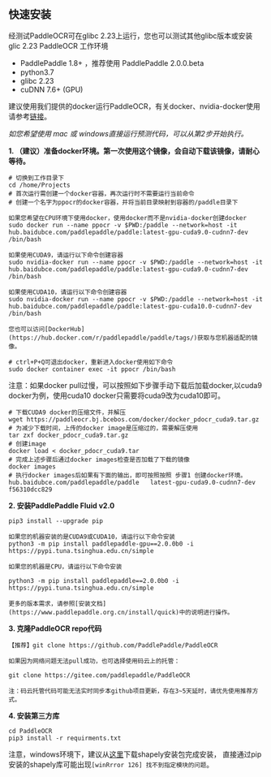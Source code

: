 ## 快速安装

经测试PaddleOCR可在glibc 2.23上运行，您也可以测试其他glibc版本或安装glic 2.23
PaddleOCR 工作环境
- PaddlePaddle 1.8+ ，推荐使用 PaddlePaddle 2.0.0.beta
- python3.7
- glibc 2.23
- cuDNN 7.6+ (GPU)

建议使用我们提供的docker运行PaddleOCR，有关docker、nvidia-docker使用请参考[链接](https://www.runoob.com/docker/docker-tutorial.html/)。

*如您希望使用 mac 或 windows直接运行预测代码，可以从第2步开始执行。*

**1. （建议）准备docker环境。第一次使用这个镜像，会自动下载该镜像，请耐心等待。**
```
# 切换到工作目录下
cd /home/Projects
# 首次运行需创建一个docker容器，再次运行时不需要运行当前命令
# 创建一个名字为ppocr的docker容器，并将当前目录映射到容器的/paddle目录下

如果您希望在CPU环境下使用docker，使用docker而不是nvidia-docker创建docker
sudo docker run --name ppocr -v $PWD:/paddle --network=host -it hub.baidubce.com/paddlepaddle/paddle:latest-gpu-cuda9.0-cudnn7-dev /bin/bash

如果使用CUDA9，请运行以下命令创建容器
sudo nvidia-docker run --name ppocr -v $PWD:/paddle --network=host -it hub.baidubce.com/paddlepaddle/paddle:latest-gpu-cuda9.0-cudnn7-dev /bin/bash

如果使用CUDA10，请运行以下命令创建容器
sudo nvidia-docker run --name ppocr -v $PWD:/paddle --network=host -it hub.baidubce.com/paddlepaddle/paddle:latest-gpu-cuda10.0-cudnn7-dev /bin/bash

您也可以访问[DockerHub](https://hub.docker.com/r/paddlepaddle/paddle/tags/)获取与您机器适配的镜像。

# ctrl+P+Q可退出docker，重新进入docker使用如下命令
sudo docker container exec -it ppocr /bin/bash
```

注意：如果docker pull过慢，可以按照如下步骤手动下载后加载docker,以cuda9 docker为例，使用cuda10 docker只需要将cuda9改为cuda10即可。
```
# 下载CUDA9 docker的压缩文件，并解压
wget https://paddleocr.bj.bcebos.com/docker/docker_pdocr_cuda9.tar.gz
# 为减少下载时间，上传的docker image是压缩过的，需要解压使用
tar zxf docker_pdocr_cuda9.tar.gz
# 创建image
docker load < docker_pdocr_cuda9.tar
# 完成上述步骤后通过docker images检查是否加载了下载的镜像
docker images
# 执行docker images后如果有下面的输出，即可按照按照 步骤1 创建docker环境。
hub.baidubce.com/paddlepaddle/paddle   latest-gpu-cuda9.0-cudnn7-dev    f56310dcc829
```

**2. 安装PaddlePaddle Fluid v2.0**
```
pip3 install --upgrade pip

如果您的机器安装的是CUDA9或CUDA10，请运行以下命令安装
python3 -m pip install paddlepaddle-gpu==2.0.0b0 -i https://pypi.tuna.tsinghua.edu.cn/simple

如果您的机器是CPU，请运行以下命令安装

python3 -m pip install paddlepaddle==2.0.0b0 -i https://pypi.tuna.tsinghua.edu.cn/simple

更多的版本需求，请参照[安装文档](https://www.paddlepaddle.org.cn/install/quick)中的说明进行操作。
```

**3. 克隆PaddleOCR repo代码**
```
【推荐】git clone https://github.com/PaddlePaddle/PaddleOCR

如果因为网络问题无法pull成功，也可选择使用码云上的托管：

git clone https://gitee.com/paddlepaddle/PaddleOCR

注：码云托管代码可能无法实时同步本github项目更新，存在3~5天延时，请优先使用推荐方式。
```

**4. 安装第三方库**
```
cd PaddleOCR
pip3 install -r requirments.txt
```

注意，windows环境下，建议从[这里](https://www.lfd.uci.edu/~gohlke/pythonlibs/#shapely)下载shapely安装包完成安装，
直接通过pip安装的shapely库可能出现`[winRrror 126] 找不到指定模块的问题`。
